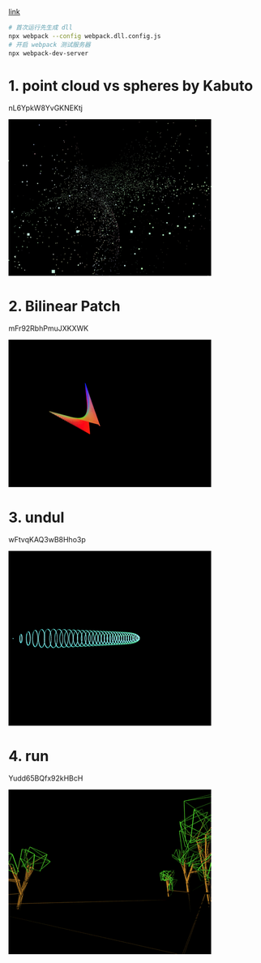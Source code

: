 [link](https://www.vertexshaderart.com/)

```bash
# 首次运行先生成 dll
npx webpack --config webpack.dll.config.js
# 开启 webpack 测试服务器
npx webpack-dev-server
```

# 1. point cloud vs spheres by Kabuto

nL6YpkW8YvGKNEKtj

![1](assets/1.png)

# 2. Bilinear Patch

mFr92RbhPmuJXKXWK

![2](assets/2.png)

# 3. undul

wFtvqKAQ3wB8Hho3p

![3](assets/3.png)

# 4. run

Yudd65BQfx92kHBcH

![4](assets/4.png)